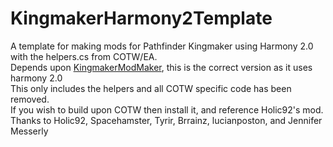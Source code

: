 # KingmakerHarmony2Template
A template for making mods for Pathfinder Kingmaker using Harmony 2.0 with the helpers.cs from COTW/EA.<br>
Depends upon [KingmakerModMaker](https://github.com/lucianposton/KingmakerModMaker), this is the correct version as it uses harmony 2.0<br>
This only includes the helpers and all COTW specific code has been removed.<br>
If you wish to build upon COTW then install it, and reference Holic92's mod.<br>
Thanks to Holic92, Spacehamster, Tyrir, Brrainz, lucianposton, and Jennifer Messerly
